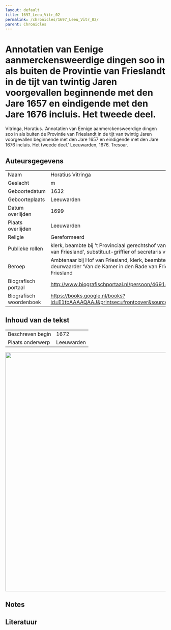 ```yaml
---
layout: default
title: 1697_Leeu_Vitr_02
permalink: /chronicles/1697_Leeu_Vitr_02/
parent: Chronicles
--- 
```



# Annotatien van Eenige aanmerckensweerdige dingen soo in als buiten de Provintie van Frieslandt in de tijt van twintig Jaren voorgevallen beginnende met den Jare 1657 en eindigende met den Jare 1676 incluis. Het tweede deel. 

Vitringa, Horatius. ‘Annotatien van Eenige aanmerckensweerdige dingen soo in als buiten de Provintie van Frieslandt in de tijt van twintig Jaren voorgevallen beginnende met den Jare 1657 en eindigende met den Jare 1676 incluis. Het tweede deel.’ Leeuwarden, 1676. Tresoar. 

## Auteursgegevens 

| | | 
| --------------- | --------------- | 
| Naam | Horatius Vitringa | 
| Geslacht | m | 
 | Geboortedatum | 1632 | 
| Geboorteplaats | Leeuwarden | 
| Datum overlijden | 1699 | 
| Plaats overlijden | Leeuwarden | 
| Religie | Gereformeerd | 
| Publieke rollen | klerk, beambte bij 't Provinciaal gerechtshof van Friesland, eerste deurwaarder ‘Van de Kamer in den Rade van Friesland’, substituut-griffier of secretaris van 't Hof van Friesland | 
| Beroep | Ambtenaar bij Hof van Friesland, klerk, beambte bij 't Provinciaal gerechtshof van Friesland, eerste deurwaarder ‘Van de Kamer in den Rade van Friesland’, substituut-griffier of secretaris van 't Hof van Friesland | 
| Biografisch portaal | http://www.biografischportaal.nl/persoon/46914453 | 
| Biografisch woordenboek | https://books.google.nl/books?id=E1tbAAAAQAAJ&printsec=frontcover&source=gbs_ge_summary_r&cad=0#v=onepage&q=vitringa&f=false | 

## Inhoud van de tekst 

| | | 
| --------------- | --------------- | 
| Beschreven begin | 1672 | 
| Plaats onderwerp | Leeuwarden | 

[<img src="..\..\barplots_chronicles\1697_Leeu_Vitr_02.jpg" width="750"/>](..\..\barplots_chronicles\1697_Leeu_Vitr_02.jpg) 

## Notes 

## Literatuur 

